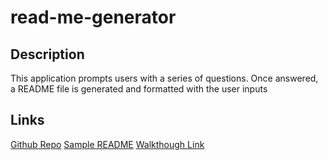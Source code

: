 # read-me-generator

## Description
This application prompts users with a series of questions. Once answered, a README file is generated and formatted with the user inputs

## Links

[Github Repo]('https://github.com/andrewleee10/read-me-generator')
[Sample README]('./READMEtest.md')
[Walkthough Link]('https://www.youtube.com/watch?v=_rAsH_MkG8E')